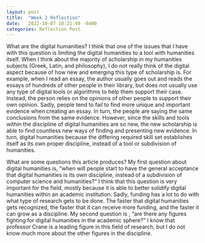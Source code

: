 ```yaml
---
layout: post
title:  "Week 2 Reflection"
date:   2022-10-07 18:21:49 -0400
categories: Reflection Post
---
```

What are the digital humanities?
	I think that one of the issues that I have with this question is limiting the digital humanities to a tool with humanities itself. When I think about the majority of scholarship in my humanities subjects (Greek, Latin, and philosophy), I do not really think of the digital aspect because of how new and emerging this type of scholarship is. For example, when I read an essay, the author usually goes out and reads the essays of hundreds of other people in their library, but does not usually use any type of digital tools or algorithms to help them support their case. Instead, the person relies on the opinions of other people to support their own opinion. Sadly, people tend to fail to find more unique and important evidence when creating an essay. In turn, the people are saying the same conclusions from the same evidence. However, since the skills and tools within the discipline of digital humanities are so new, the new scholarship is able to find countless new ways of finding and presenting new evidence. In turn, digital humanities because the differing required skill set establishes itself as its own proper discipline, instead of a tool or subdivision of humanities.

What are some questions this article produces?
	My first question about digital humanities is, “when will people start to have the general acceptance that digital humanities is its own discipline, instead of a subdivision of computer science and humanities?” I think that this question is very important for the field, mostly because it is able to better solidify digital humanities within an academic institution. Sadly, funding has a lot to do with what type of research gets to be done. The faster that digital humanities gets recognized, the faster that it can receive more funding, and the faster it can grow as a discipline.
	My second question is , “are there any figures fighting for digital humanities in the academic sphere?” I know that professor Crane is a leading figure in this field of research, but I do not know much more about the other figures in the discipline. 
